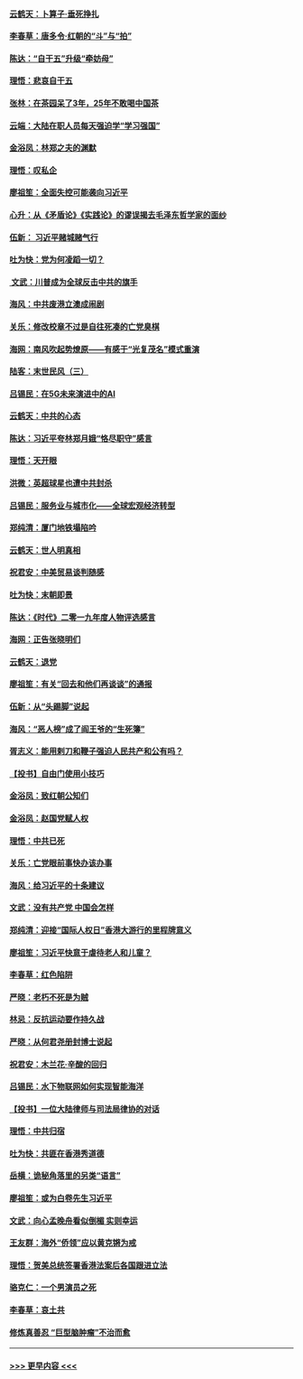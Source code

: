 #### [云鹤天：卜算子‧垂死挣扎](../pages/nsc993/n11739956.md?t=12232222) 
#### [李春草：唐多令‧红朝的“斗”与“拍”](../pages/nsc993/n11739830.md?t=12232222) 
#### [陈达：“自干五”升级“牵妨母”](../pages/nsc993/n11739724.md?t=12232222) 
#### [理悟：悲哀自干五](../pages/nsc993/n11739547.md?t=12232222) 
#### [张林：在茶园呆了3年，25年不敢喝中国茶](../pages/nsc993/n11739240.md?t=12232222) 
#### [云端：大陆在职人员每天强迫学“学习强国”](../pages/nsc993/n11738735.md?t=12232222) 
#### [金浴凤：林郑之夫的渊默](../pages/nsc993/n11737735.md?t=12232222) 
#### [理悟：叹私企](../pages/nsc993/n11737715.md?t=12232222) 
#### [廖祖笙：全面失控可能袭向习近平](../pages/nsc993/n11737704.md?t=12232222) 
#### [心升：从《矛盾论》《实践论》的谬误揭去毛泽东哲学家的面纱](../pages/nsc993/n11736962.md?t=12232222) 
#### [伍新： 习近平赌城赌气行](../pages/nsc993/n11736929.md?t=12232222) 
#### [吐为快：党为何凌蹈一切？](../pages/nsc993/n11736915.md?t=12232222) 
#### [ 文武：川普成为全球反击中共的旗手](../pages/nsc993/n11736882.md?t=12232222) 
#### [海风：中共废港立澳成闹剧](../pages/nsc993/n11735857.md?t=12232222) 
#### [关乐：修改校章不过是自往死凑的亡党臭棋](../pages/nsc993/n11735097.md?t=12232222) 
#### [海网：南风吹起势燎原——有感于“光复茂名”模式重演](../pages/nsc993/n11732308.md?t=12232222) 
#### [陆客：末世民风（三）](../pages/nsc993/n11732211.md?t=12232222) 
#### [吕锡民：在5G未来演进中的AI](../pages/nsc993/n11730010.md?t=12232222) 
#### [云鹤天：中共的心态](../pages/nsc993/n11729906.md?t=12232222) 
#### [陈达：习近平夸林郑月娥“恪尽职守”感言](../pages/nsc993/n11729881.md?t=12232222) 
#### [理悟：天开眼](../pages/nsc993/n11729699.md?t=12232222) 
#### [洪微：英超球星也遭中共封杀](../pages/nsc993/n11727243.md?t=12232222) 
#### [吕锡民：服务业与城市化——全球宏观经济转型](../pages/nsc993/n11725845.md?t=12232222) 
#### [郑纯清：厦门地铁塌陷吟](../pages/nsc993/n11725813.md?t=12232222) 
#### [云鹤天：世人明真相](../pages/nsc993/n11725621.md?t=12232222) 
#### [祝君安：中美贸易谈判随感](../pages/nsc993/n11725609.md?t=12232222) 
#### [吐为快：末朝即景](../pages/nsc993/n11723365.md?t=12232222) 
#### [陈达：《时代》二零一九年度人物评选感言](../pages/nsc993/n11723337.md?t=12232222) 
#### [海网：正告张晓明们](../pages/nsc993/n11723228.md?t=12232222) 
#### [云鹤天：退党](../pages/nsc993/n11723056.md?t=12232222) 
#### [廖祖笙：有关“回去和他们再谈谈”的通报](../pages/nsc993/n11722442.md?t=12232222) 
#### [伍新：从“头踢脚”说起](../pages/nsc993/n11722429.md?t=12232222) 
#### [海风：“恶人榜”成了阎王爷的“生死簿”](../pages/nsc993/n11722272.md?t=12232222) 
#### [胥志义：能用剌刀和鞭子强迫人民共产和公有吗？](../pages/nsc993/n11720569.md?t=12232222) 
#### [【投书】自由门使用小技巧](../pages/nsc993/n11720180.md?t=12232222) 
#### [金浴凤：致红朝公知们](../pages/nsc993/n11720563.md?t=12232222) 
#### [金浴凤：赵国党赋人权](../pages/nsc993/n11720533.md?t=12232222) 
#### [理悟：中共已死](../pages/nsc993/n11720233.md?t=12232222) 
#### [关乐：亡党眼前事快办该办事](../pages/nsc993/n11719160.md?t=12232222) 
#### [海风：给习近平的十条建议](../pages/nsc993/n11717616.md?t=12232222) 
#### [文武：没有共产党 中国会怎样](../pages/nsc993/n11717584.md?t=12232222) 
#### [郑纯清：迎接“国际人权日”香港大游行的里程牌意义](../pages/nsc993/n11717417.md?t=12232222) 
#### [廖祖笙：习近平快意于虐待老人和儿童？](../pages/nsc993/n11715313.md?t=12232222) 
#### [李春草：红色陷阱](../pages/nsc993/n11715029.md?t=12232222) 
#### [严晓：老朽不死是为贼](../pages/nsc993/n11712910.md?t=12232222) 
#### [林忌：反抗运动要作持久战](../pages/nsc993/n11712623.md?t=12232222) 
#### [严晓：从何君尧册封博士说起](../pages/nsc993/n11712465.md?t=12232222) 
#### [祝君安：木兰花·辛酸的回归](../pages/nsc993/n11712381.md?t=12232222) 
#### [吕锡民：水下物联网如何实现智能海洋](../pages/nsc993/n11711158.md?t=12232222) 
#### [【投书】一位大陆律师与司法局律协的对话](../pages/nsc993/n11709675.md?t=12232222) 
#### [理悟：中共归宿](../pages/nsc993/n11710059.md?t=12232222) 
#### [吐为快：共匪在香港秀道德](../pages/nsc993/n11709979.md?t=12232222) 
#### [岳横：诡秘角落里的另类“语言”](../pages/nsc993/n11709792.md?t=12232222) 
#### [廖祖笙：或为白卷先生习近平](../pages/nsc993/n11708330.md?t=12232222) 
#### [文武：向心孟晚舟看似倒楣 实则幸运](../pages/nsc993/n11708236.md?t=12232222) 
#### [王友群：海外“侨领”应以黄克锵为戒](../pages/nsc993/n11706176.md?t=12232222) 
#### [理悟：贺美总统签署香港法案后各国跟进立法](../pages/nsc993/n11706853.md?t=12232222) 
#### [骆克仁：一个男演员之死](../pages/nsc993/n11706677.md?t=12232222) 
#### [李春草：哀土共](../pages/nsc993/n11706255.md?t=12232222) 
#### [修炼真善忍 “巨型脑肿瘤”不治而愈](../pages/nsc993/n11705340.md?t=12232222) 

----
#### [ >>> 更早内容 <<< ](../indexes/nsc993-earlier.md)
